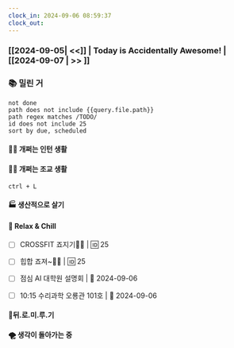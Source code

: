 ```yaml
---
clock_in: 2024-09-06 08:59:37
clock_out: 
---
```

### [[2024-09-05| <<]] | **Today is Accidentally Awesome!** | [[2024-09-07 | >> ]]

### 📚 밀린 거
```tasks
not done 
path does not include {{query.file.path}}
path regex matches /TODO/
id does not include 25
sort by due, scheduled
```

#### 🤦‍♂️ 개쩌는 인턴 생활


#### 👨‍🏫 개쩌는 조교 생활
`ctrl + L`

#### 🏭 생산적으로 살기

#### 🍻 Relax & Chill 
- [ ] CROSSFIT 죠지기🏋️‍♀️ | 🆔 25
- [ ] 힙합 죠져~🤸‍♂️ | 🆔 25
- [ ] 점심 AI 대학원 설명회 | 📅 2024-09-06
- [ ] 10:15 수리과학 오룡관 101호 | 📅 2024-09-06


#### 💨뒤.로.미.루.기

#### 🌪 생각이 돌아가는 중